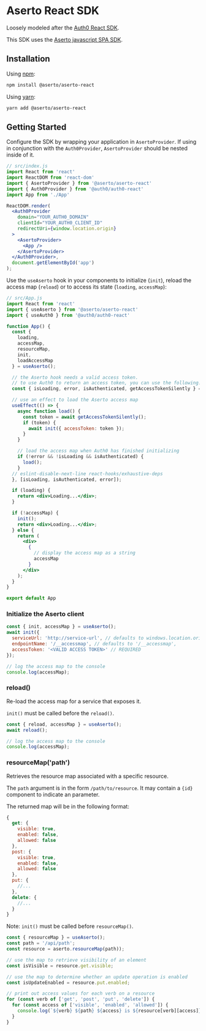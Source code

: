 # Aserto React SDK

Loosely modeled after the [Auth0 React SDK](https://github.com/auth0/auth0-react).

This SDK uses the [Aserto javascript SPA SDK](https://github.com/aserto-dev/aserto-spa-js).

## Installation

Using [npm](https://npmjs.org):

```sh
npm install @aserto/aserto-react
```

Using [yarn](https://yarnpkg.com):

```sh
yarn add @aserto/aserto-react
```

## Getting Started

Configure the SDK by wrapping your application in `AsertoProvider`. If using in conjunction with the `Auth0Provider`, `AsertoProvider` should be nested inside of it.

```jsx
// src/index.js
import React from 'react'
import ReactDOM from 'react-dom'
import { AsertoProvider } from '@aserto/aserto-react'
import { Auth0Provider } from '@auth0/auth0-react'
import App from './App'

ReactDOM.render(
  <Auth0Provider
    domain="YOUR_AUTH0_DOMAIN"
    clientId="YOUR_AUTH0_CLIENT_ID"
    redirectUri={window.location.origin}
  >
    <AsertoProvider>
      <App />
    </AsertoProvider>
  </Auth0Provider>,
  document.getElementById('app')
);
```

Use the `useAserto` hook in your components to initialize (`init`), reload the access map (`reload`) or to access its state (`loading`, `accessMap`):

```jsx
// src/App.js
import React from 'react'
import { useAserto } from '@aserto/aserto-react'
import { useAuth0 } from '@auth0/auth0-react'

function App() {
  const {
    loading,
    accessMap,
    resourceMap,
    init,
    loadAccessMap
  } = useAserto();

  // the Aserto hook needs a valid access token. 
  // to use Auth0 to return an access token, you can use the following:
  const { isLoading, error, isAuthenticated, getAccessTokenSilently } = useAuth0();

  // use an effect to load the Aserto access map 
  useEffect(() => {
    async function load() {
      const token = await getAccessTokenSilently();
      if (token) {
        await init({ accessToken: token });
      }
    }

    // load the access map when Auth0 has finished initializing
    if (!error && !isLoading && isAuthenticated) {
      load();
    }
  // eslint-disable-next-line react-hooks/exhaustive-deps
  }, [isLoading, isAuthenticated, error]); 

  if (loading) {
    return <div>Loading...</div>;
  }

  if (!accessMap) {
    init();
    return <div>Loading...</div>;
  } else {
    return (
      <div>
        { 
          // display the access map as a string 
          accessMap 
        }
      </div>
    );
  } 
}

export default App
```

### Initialize the Aserto client

```js
const { init, accessMap } = useAserto();
await init({
  serviceUrl: 'http://service-url', // defaults to windows.location.origin
  endpointName: '/__accessmap', // defaults to '/__accessmap',
  accessToken: '<VALID ACCESS TOKEN>' // REQUIRED
});

// log the access map to the console
console.log(accessMap);
```

### reload()

Re-load the access map for a service that exposes it. 

`init()` must be called before the `reload()`.

```js
const { reload, accessMap } = useAserto();
await reload();

// log the access map to the console
console.log(accessMap);
```

### resourceMap('path')

Retrieves the resource map associated with a specific resource.

The `path` argument is in the form `/path/to/resource`. It may contain a `{id}` component to indicate an parameter.

The returned map will be in the following format: 
```js
{
  get: {
    visible: true,
    enabled: false,
    allowed: false
  },
  post: {
    visible: true,
    enabled: false,
    allowed: false
  },
  put: {
    //...
  },
  delete: {
    //...
  }
}
```

Note: `init()` must be called before `resourceMap()`.

```js
const { resourceMap } = useAserto();
const path = '/api/path';
const resource = aserto.resourceMap(path));

// use the map to retrieve visibility of an element
const isVisible = resource.get.visible;

// use the map to determine whether an update operation is enabled
const isUpdateEnabled = resource.put.enabled;

// print out access values for each verb on a resource
for (const verb of ['get', 'post', 'put', 'delete']) {
  for (const access of ['visible', 'enabled', 'allowed']) {
    console.log(`${verb} ${path} ${access} is ${resource[verb][access]}`);
  }
}
```

